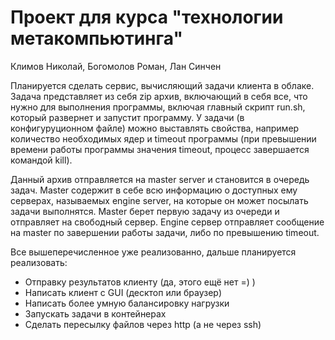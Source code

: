 # Проект для курса "технологии метакомпьютинга"
Климов Николай, Богомолов Роман, Лан Синчен

Планируется сделать сервис, вычисляющий задачи клиента в облаке. Задача представляет из себя zip архив, включающий в себя все, что нужно для выполнения программы, включая главный скрипт run.sh, который развернет и запустит программу. У задачи (в конфигуруционном файле) можно выставлять свойства, например количество необходимых ядер и timeout программы (при превышении времени работы программы значения timeout, процесс завершается командой kill). 

Данный архив отправляется на master server и становится в очередь задач. Master содержит в себе всю информацию о доступных ему серверах, называемых engine server, на которые он может посылать задачи выполнятся. Master берет первую задачу из очереди и отправляет на свободный сервер. Engine сервер отправляет сообщение на master по завершении работы задачи, либо по превышению timeout.



Все вышеперечисленное уже реализованно, дальше планируется реализовать:

* Отправку результатов клиенту (да, этого ещё нет =) )
* Написать клиент с GUI (десктоп или браузер)
* Написать более умную балансировку нагрузки
* Запускать задачи в контейнерах
* Сделать пересылку файлов через http (а не через ssh)